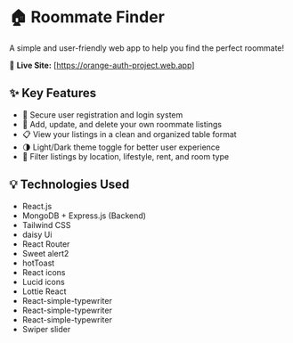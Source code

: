 # 🏠 Roommate Finder

A simple and user-friendly web app to help you find the perfect roommate!

🔗 **Live Site:** [https://orange-auth-project.web.app]

## ✨ Key Features

- 🔐 Secure user registration and login system
- 📝 Add, update, and delete your own roommate listings
- 📋 View your listings in a clean and organized table format
- 🌗 Light/Dark theme toggle for better user experience
- 📍 Filter listings by location, lifestyle, rent, and room type

## 💡 Technologies Used

- React.js
- MongoDB + Express.js (Backend)
- Tailwind CSS
- daisy Ui
- React Router
- Sweet alert2
- hotToast 
- React icons
- Lucid icons
- Lottie React 
- React-simple-typewriter 
- React-simple-typewriter 
- React-simple-typewriter 
- Swiper slider


